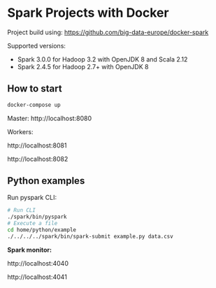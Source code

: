 # Spark Projects with Docker

Project build using: https://github.com/big-data-europe/docker-spark

Supported versions:

* Spark 3.0.0 for Hadoop 3.2 with OpenJDK 8 and Scala 2.12
* Spark 2.4.5 for Hadoop 2.7+ with OpenJDK 8

## How to start

```bash
docker-compose up
```

Master:
http://localhost:8080

Workers:

http://localhost:8081

http://localhost:8082

## Python examples

Run pyspark CLI:

```sh
# Run CLI
./spark/bin/pyspark
# Execute a file
cd home/python/example
./../../../spark/bin/spark-submit example.py data.csv
```

**Spark monitor:**

http://localhost:4040

http://localhost:4041